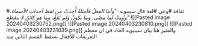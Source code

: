 #ثقافة #وعي #لغة 
قال سيبيويه:
	*"وأما الفعلُ فأمثلةٌ أُخِذَتْ من لفظ أحداثِ الأسماء، وبُنٍيتْ لما مضَى، وما يكونُ ولم يَقَعْ، وما هو كائنٌ لا ينقطع"*
	![[Pasted image 20240403230752.png]]
	![[Pasted image 20240403230810.png]]
	![[Pasted image 20240403231039.png]]
	والمثير هنا بيان سيبيويه الحاد في ان معظم التعريفات للأفعال تسقط القسم الثاني منه